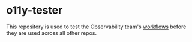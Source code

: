 # o11y-tester

This repository is used to test the Observability team's [workflows](https://github.com/canonical/observability) before they are used across all other repos.
